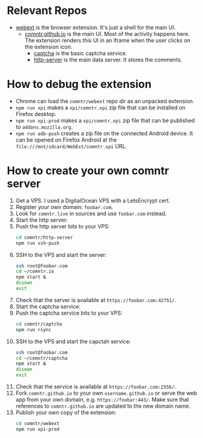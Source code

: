 # Relevant Repos

- [webext](comntr/webext) is the browser extension. It's just a shell for the main UI.
  - [comntr.github.io](comntr/comntr.github.io) is the main UI. Most of the activity happens here. The extension renders this UI in an iframe when the user clicks on the extension icon.
    - [captcha](comntr/captcha) is the basic captcha service.
    - [http-server](comntr/http-server) is the main data server. It stores the comments.

# How to debug the extension

- Chrome can load the `comntr/webext` repo dir as an unpacked extension.
- `npm run xpi` makes a `xpi/comntr.xpi` zip file that can be installed on Firefox desktop.
- `npm run xpi-prod` makes a `xpi/comntr.xpi` zip file that can be published to `addons.mozilla.org`.
- `npm run adb-push` creates a zip file on the connected Android device. It can be opened on Firefox Android at the `file:///mnt/sdcard/WebExt/comntr.xpi` URL.

# How to create your own comntr server

1. Get a VPS. I used a DigitalOcean VPS with a LetsEncrypt cert.
1. Register your own domain: `foobar.com`.
1. Look for `comntr.live` in sources and use `foobar.com` instead.
1. Start the http server:
  1. Push the http server bits to your VPS:
      ```bash
      cd comntr/http-server
      npm run ssh-push
      ```
  1. SSH to the VPS and start the server:
      ```bash
      ssh root@foobar.com
      cd ~/comntr.io
      npm start &
      disown
      exit
      ```
  1. Check that the server is available at `https://foobar.com:42751/`.
1. Start the captcha service:
  1. Push the captcha service bits to your VPS:
      ```bash
      cd comntr/captcha
      npm run rsync
      ```
  1. SSH to the VPS and start the capctah service:
      ```bash
      ssh root@foobar.com
      cd ~/comntr/captcha
      npm start &
      disown
      exit
      ```
  1. Check that the service is available at `https://foobar.com:2556/`.
1. Fork `comntr.github.io` to your own `username.github.io` or serve the web app from your own domain, e.g. `https://foobar:443/`. Make sure that references to `comntr.github.io` are updated to the new domain name.
1. Publish your own copy of the extension:
    ```bash
    cd comntr/webext
    npm run xpi-prod
    ```

